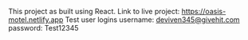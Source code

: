 This project as built using React.
Link to live project: https://oasis-motel.netlify.app
Test user logins
username: deviven345@givehit.com
password: Test12345
